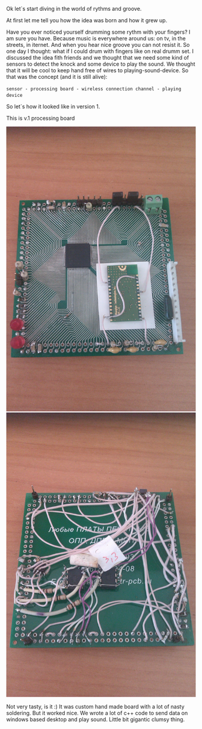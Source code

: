 Ok let`s start diving in the world of rythms and groove.

At first let me tell you how the idea was born and how it grew up.

Have you ever noticed yourself drumming some rythm with your fingers? I am sure you have. Because music is everywhere around us: on tv, in the streets, in iternet. And when you hear nice groove you can not resist it. So one day I thought: what if I could drum with fingers like on real drumm set.
I discussed the idea fith friends and we thought that we need some kind of sensors to detect the knock and some device to play the sound. We thought that it will be cool to keep hand free of wires to playing-sound-device. 
So that was the concept (and it is still alive): 

`sensor - processing board - wireless connection channel - playing device`

So let`s how it looked like in version 1. 

This is v.1 processing board

![](project_images/IMG_022.jpg)
![](project_images/IMG_023.jpg)

Not very tasty, is it :) It was custom hand made board with a lot of nasty soldering. 
But it worked nice. We wrote a lot of c++ code to send data on windows based desktop and play sound. Little bit gigantic clumsy thing.
